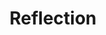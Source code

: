 ---
title: Reflection
description: Reflect on the little things
image: reflection.jpg

# Badge style
style:
    background: "#2a9d8f"
    color: "#fff"
---